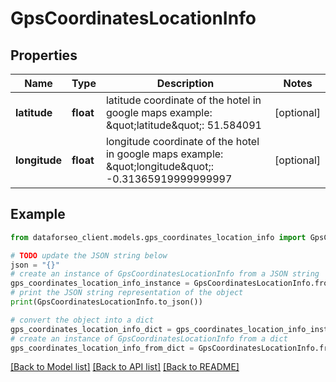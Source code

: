 # GpsCoordinatesLocationInfo


## Properties

Name | Type | Description | Notes
------------ | ------------- | ------------- | -------------
**latitude** | **float** | latitude coordinate of the hotel in google maps example: \&quot;latitude\&quot;: 51.584091 | [optional] 
**longitude** | **float** | longitude coordinate of the hotel in google maps example: \&quot;longitude\&quot;: -0.31365919999999997 | [optional] 

## Example

```python
from dataforseo_client.models.gps_coordinates_location_info import GpsCoordinatesLocationInfo

# TODO update the JSON string below
json = "{}"
# create an instance of GpsCoordinatesLocationInfo from a JSON string
gps_coordinates_location_info_instance = GpsCoordinatesLocationInfo.from_json(json)
# print the JSON string representation of the object
print(GpsCoordinatesLocationInfo.to_json())

# convert the object into a dict
gps_coordinates_location_info_dict = gps_coordinates_location_info_instance.to_dict()
# create an instance of GpsCoordinatesLocationInfo from a dict
gps_coordinates_location_info_from_dict = GpsCoordinatesLocationInfo.from_dict(gps_coordinates_location_info_dict)
```
[[Back to Model list]](../README.md#documentation-for-models) [[Back to API list]](../README.md#documentation-for-api-endpoints) [[Back to README]](../README.md)


